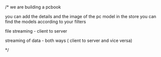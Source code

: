 /*
we are building a pcbook

you can add the details and the image of the pc model in the store
you can find the models according to your filters

file streaming - client to server 

streaming of data - both ways ( client to server and vice versa)

*/
